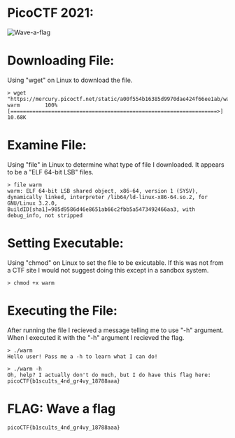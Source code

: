 # PicoCTF 2021: 
![Wave-a-flag](https://user-images.githubusercontent.com/38919321/134432565-2edcf4b8-03e9-4cc2-831a-aed14301087e.png)





# Downloading File:
Using "wget" on Linux to download the file. 
```
> wget "https://mercury.picoctf.net/static/a00f554b16385d9970dae424f66ee1ab/warm"
warm		100%[==================================================================>]  10.68K
```


# Examine File:
Using "file" in Linux to determine what type of file I downloaded. It appears to be a "ELF 64-bit LSB" files.
```
> file warm 
warm: ELF 64-bit LSB shared object, x86-64, version 1 (SYSV), dynamically linked, interpreter /lib64/ld-linux-x86-64.so.2, for GNU/Linux 3.2.0, BuildID[sha1]=985d9586d46e8651ab66c2fbb5a5473492466aa3, with debug_info, not stripped
```


# Setting Executable:
Using "chmod" on Linux to set the file to be exicutable. If this was not from a CTF site I would not suggest doing this except in a sandbox system.
```
> chmod +x warm 
```


# Executing the File:
After running the file I recieved a message telling me to use "-h" argument. When I executed it with the "-h" argument I recieved the flag.
```
> ./warm 
Hello user! Pass me a -h to learn what I can do!

> ./warm -h
Oh, help? I actually don't do much, but I do have this flag here: picoCTF{b1scu1ts_4nd_gr4vy_18788aaa}
```


# FLAG: Wave a flag
```
picoCTF{b1scu1ts_4nd_gr4vy_18788aaa}
```
